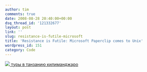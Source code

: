 ```yaml
---
author: tim
comments: true
date: 2008-08-28 20:40:00+00:00
dsq_thread_id: '121332677'
layout: post
link: ''
slug: resistance-is-futile-microsoft
title: 'Resistance is Futile: Microsoft Paperclip comes to Unix'
wordpress_id: 151
category: Code
---
```


[![](https://houghi.org/shots/vim001.gif)](https://houghi.org/shots/vim001.gif)[
туры в танзанию килиманджаро](https://altezza.travel/)
